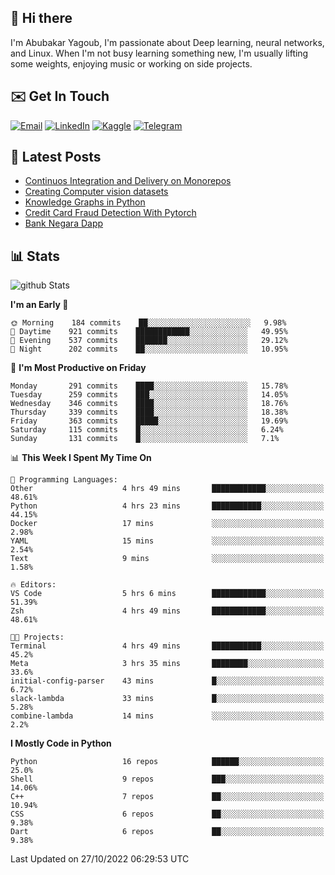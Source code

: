 ## 👋 Hi there

I'm Abubakar Yagoub, I'm passionate about Deep learning, neural networks, and
Linux. When I'm not busy learning something new, I'm usually lifting some
weights, enjoying music or working on side projects.

## ✉️ Get In Touch

[![Email](https://img.shields.io/badge/Email-f1f1f1?style=for-the-badge&logo=gmail&logoColor=0f111a)](mailto:git@blacksuan19.dev)
[![LinkedIn](https://img.shields.io/badge/LinkedIn-0077B5?style=for-the-badge&logo=linkedin&logoColor=white)](https://www.linkedin.com/in/blacksuan19/)
[![Kaggle](https://img.shields.io/badge/Kaggle-5acfff?style=for-the-badge&logo=kaggle&logoColor=white)](http://kaggle.com/abubakaryagob/)
[![Telegram](https://img.shields.io/badge/Telegram-2CA5E0?style=for-the-badge&logo=telegram&logoColor=white)](https://t.me/blacksuan19)

## 📩 Latest Posts

<!-- BLOG-POST-LIST:START -->
- [Continuos Integration and Delivery on Monorepos](https://www.blacksuan19.dev/blog/github-actions-monorepos/)
- [Creating Computer vision datasets](https://www.blacksuan19.dev/blog/creating-datasets/)
- [Knowledge Graphs in Python](https://www.blacksuan19.dev/projects/Knowledge_Graphs/)
- [Credit Card Fraud Detection With Pytorch](https://www.blacksuan19.dev/projects/credit-card-fraud-detection-with-pytorch/)
- [Bank Negara Dapp](https://www.blacksuan19.dev/projects/bank-negara/)
<!-- BLOG-POST-LIST:END -->

## 📊 Stats

![github Stats](https://github-readme-stats.vercel.app/api?username=blacksuan19&theme=github_dark&show_icons=true&count_private=true&custom_title=Github%20Stats&hide_border=true)

<!--START_SECTION:waka-->
**I'm an Early 🐤** 

```text
🌞 Morning    184 commits    ██░░░░░░░░░░░░░░░░░░░░░░░   9.98% 
🌆 Daytime    921 commits    ████████████░░░░░░░░░░░░░   49.95% 
🌃 Evening    537 commits    ███████░░░░░░░░░░░░░░░░░░   29.12% 
🌙 Night      202 commits    ██░░░░░░░░░░░░░░░░░░░░░░░   10.95%

```
📅 **I'm Most Productive on Friday** 

```text
Monday       291 commits    ████░░░░░░░░░░░░░░░░░░░░░   15.78% 
Tuesday      259 commits    ███░░░░░░░░░░░░░░░░░░░░░░   14.05% 
Wednesday    346 commits    ████░░░░░░░░░░░░░░░░░░░░░   18.76% 
Thursday     339 commits    ████░░░░░░░░░░░░░░░░░░░░░   18.38% 
Friday       363 commits    █████░░░░░░░░░░░░░░░░░░░░   19.69% 
Saturday     115 commits    █░░░░░░░░░░░░░░░░░░░░░░░░   6.24% 
Sunday       131 commits    █░░░░░░░░░░░░░░░░░░░░░░░░   7.1%

```


📊 **This Week I Spent My Time On** 

```text
💬 Programming Languages: 
Other                    4 hrs 49 mins       ████████████░░░░░░░░░░░░░   48.61% 
Python                   4 hrs 23 mins       ███████████░░░░░░░░░░░░░░   44.15% 
Docker                   17 mins             ░░░░░░░░░░░░░░░░░░░░░░░░░   2.98% 
YAML                     15 mins             ░░░░░░░░░░░░░░░░░░░░░░░░░   2.54% 
Text                     9 mins              ░░░░░░░░░░░░░░░░░░░░░░░░░   1.58%

🔥 Editors: 
VS Code                  5 hrs 6 mins        ████████████░░░░░░░░░░░░░   51.39% 
Zsh                      4 hrs 49 mins       ████████████░░░░░░░░░░░░░   48.61%

🐱‍💻 Projects: 
Terminal                 4 hrs 49 mins       ███████████░░░░░░░░░░░░░░   45.2% 
Meta                     3 hrs 35 mins       ████████░░░░░░░░░░░░░░░░░   33.6% 
initial-config-parser    43 mins             █░░░░░░░░░░░░░░░░░░░░░░░░   6.72% 
slack-lambda             33 mins             █░░░░░░░░░░░░░░░░░░░░░░░░   5.28% 
combine-lambda           14 mins             ░░░░░░░░░░░░░░░░░░░░░░░░░   2.2%

```

**I Mostly Code in Python** 

```text
Python                   16 repos            ██████░░░░░░░░░░░░░░░░░░░   25.0% 
Shell                    9 repos             ███░░░░░░░░░░░░░░░░░░░░░░   14.06% 
C++                      7 repos             ██░░░░░░░░░░░░░░░░░░░░░░░   10.94% 
CSS                      6 repos             ██░░░░░░░░░░░░░░░░░░░░░░░   9.38% 
Dart                     6 repos             ██░░░░░░░░░░░░░░░░░░░░░░░   9.38%

```



 Last Updated on 27/10/2022 06:29:53 UTC
<!--END_SECTION:waka-->
